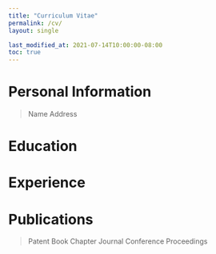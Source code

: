 ```yaml
--- 
title: "Curriculum Vitae"
permalink: /cv/ 
layout: single 

last_modified_at: 2021-07-14T10:00:00-08:00
toc: true
---
```


# Personal Information 
> Name 
> Address 
# Education 
# Experience 
# Publications 
> Patent 
> Book Chapter 
> Journal 
> Conference Proceedings 
